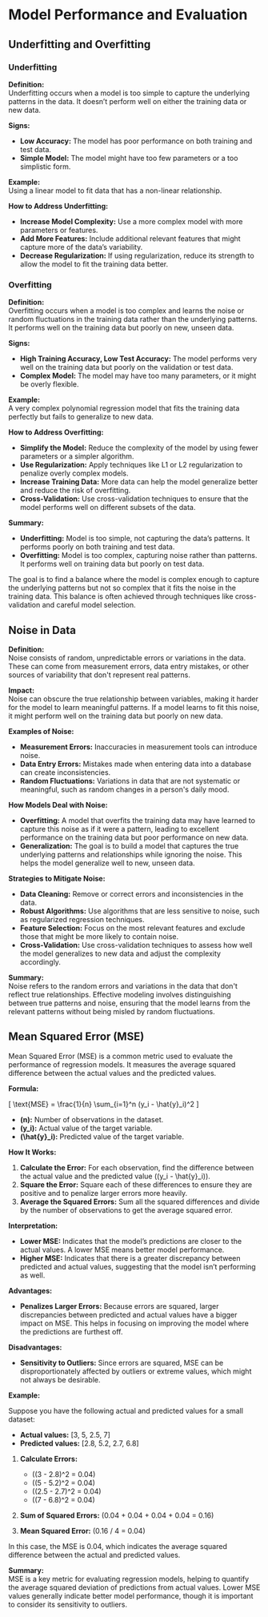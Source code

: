 # Model Performance and Evaluation

## Underfitting and Overfitting

### Underfitting

**Definition:**  
Underfitting occurs when a model is too simple to capture the underlying patterns in the data. It doesn’t perform well on either the training data or new data.

**Signs:**
- **Low Accuracy:** The model has poor performance on both training and test data.
- **Simple Model:** The model might have too few parameters or a too simplistic form.

**Example:**  
Using a linear model to fit data that has a non-linear relationship.

**How to Address Underfitting:**
- **Increase Model Complexity:** Use a more complex model with more parameters or features.
- **Add More Features:** Include additional relevant features that might capture more of the data’s variability.
- **Decrease Regularization:** If using regularization, reduce its strength to allow the model to fit the training data better.

### Overfitting

**Definition:**  
Overfitting occurs when a model is too complex and learns the noise or random fluctuations in the training data rather than the underlying patterns. It performs well on the training data but poorly on new, unseen data.

**Signs:**
- **High Training Accuracy, Low Test Accuracy:** The model performs very well on the training data but poorly on the validation or test data.
- **Complex Model:** The model may have too many parameters, or it might be overly flexible.

**Example:**  
A very complex polynomial regression model that fits the training data perfectly but fails to generalize to new data.

**How to Address Overfitting:**
- **Simplify the Model:** Reduce the complexity of the model by using fewer parameters or a simpler algorithm.
- **Use Regularization:** Apply techniques like L1 or L2 regularization to penalize overly complex models.
- **Increase Training Data:** More data can help the model generalize better and reduce the risk of overfitting.
- **Cross-Validation:** Use cross-validation techniques to ensure that the model performs well on different subsets of the data.

**Summary:**
- **Underfitting:** Model is too simple, not capturing the data’s patterns. It performs poorly on both training and test data.
- **Overfitting:** Model is too complex, capturing noise rather than patterns. It performs well on training data but poorly on test data.

The goal is to find a balance where the model is complex enough to capture the underlying patterns but not so complex that it fits the noise in the training data. This balance is often achieved through techniques like cross-validation and careful model selection.

## Noise in Data

**Definition:**  
Noise consists of random, unpredictable errors or variations in the data. These can come from measurement errors, data entry mistakes, or other sources of variability that don't represent real patterns.

**Impact:**  
Noise can obscure the true relationship between variables, making it harder for the model to learn meaningful patterns. If a model learns to fit this noise, it might perform well on the training data but poorly on new data.

**Examples of Noise:**
- **Measurement Errors:** Inaccuracies in measurement tools can introduce noise.
- **Data Entry Errors:** Mistakes made when entering data into a database can create inconsistencies.
- **Random Fluctuations:** Variations in data that are not systematic or meaningful, such as random changes in a person's daily mood.

**How Models Deal with Noise:**
- **Overfitting:** A model that overfits the training data may have learned to capture this noise as if it were a pattern, leading to excellent performance on the training data but poor performance on new data.
- **Generalization:** The goal is to build a model that captures the true underlying patterns and relationships while ignoring the noise. This helps the model generalize well to new, unseen data.

**Strategies to Mitigate Noise:**
- **Data Cleaning:** Remove or correct errors and inconsistencies in the data.
- **Robust Algorithms:** Use algorithms that are less sensitive to noise, such as regularized regression techniques.
- **Feature Selection:** Focus on the most relevant features and exclude those that might be more likely to contain noise.
- **Cross-Validation:** Use cross-validation techniques to assess how well the model generalizes to new data and adjust the complexity accordingly.

**Summary:**  
Noise refers to the random errors and variations in the data that don't reflect true relationships. Effective modeling involves distinguishing between true patterns and noise, ensuring that the model learns from the relevant patterns without being misled by random fluctuations.

## Mean Squared Error (MSE)

Mean Squared Error (MSE) is a common metric used to evaluate the performance of regression models. It measures the average squared difference between the actual values and the predicted values.

**Formula:**

\[
\text{MSE} = \frac{1}{n} \sum_{i=1}^n (y_i - \hat{y}_i)^2
\]

- **\(n\):** Number of observations in the dataset.
- **\(y_i\):** Actual value of the target variable.
- **\(\hat{y}_i\):** Predicted value of the target variable.

**How It Works:**
1. **Calculate the Error:** For each observation, find the difference between the actual value and the predicted value (\(y_i - \hat{y}_i\)).
2. **Square the Error:** Square each of these differences to ensure they are positive and to penalize larger errors more heavily.
3. **Average the Squared Errors:** Sum all the squared differences and divide by the number of observations to get the average squared error.

**Interpretation:**
- **Lower MSE:** Indicates that the model’s predictions are closer to the actual values. A lower MSE means better model performance.
- **Higher MSE:** Indicates that there is a greater discrepancy between predicted and actual values, suggesting that the model isn’t performing as well.

**Advantages:**
- **Penalizes Larger Errors:** Because errors are squared, larger discrepancies between predicted and actual values have a bigger impact on MSE. This helps in focusing on improving the model where the predictions are furthest off.

**Disadvantages:**
- **Sensitivity to Outliers:** Since errors are squared, MSE can be disproportionately affected by outliers or extreme values, which might not always be desirable.

**Example:**

Suppose you have the following actual and predicted values for a small dataset:

- **Actual values:** [3, 5, 2.5, 7]
- **Predicted values:** [2.8, 5.2, 2.7, 6.8]

1. **Calculate Errors:**
   - \((3 - 2.8)^2 = 0.04\)
   - \((5 - 5.2)^2 = 0.04\)
   - \((2.5 - 2.7)^2 = 0.04\)
   - \((7 - 6.8)^2 = 0.04\)

2. **Sum of Squared Errors:** \(0.04 + 0.04 + 0.04 + 0.04 = 0.16\)

3. **Mean Squared Error:** \(0.16 / 4 = 0.04\)

In this case, the MSE is 0.04, which indicates the average squared difference between the actual and predicted values.

**Summary:**  
MSE is a key metric for evaluating regression models, helping to quantify the average squared deviation of predictions from actual values. Lower MSE values generally indicate better model performance, though it is important to consider its sensitivity to outliers.
